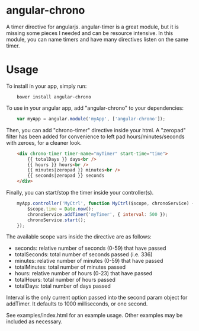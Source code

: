 angular-chrono
==============

A timer directive for angularjs.  angular-timer is a great module,
but it is missing some pieces I needed and can be resource intensive.
In this module, you can name timers and have many directives listen on
the same timer.

Usage
==============

To install in your app, simply run:

```
    bower install angular-chrono
```

To use in your angular app, add "angular-chrono" to your dependencies:

```javascript
    var myApp = angular.module('myApp', ['angular-chrono']);
```

Then, you can add "chrono-timer" directive inside your html.
A "zeropad" filter has been added for convenience to left pad
hours/minutes/seconds with zeroes, for a cleaner look.

```html
    <div chrono-timer timer-name="myTimer" start-time="time">
        {{ totalDays }} days<br />
        {{ hours }} hours<br />
        {{ minutes|zeropad }} minutes<br />
        {{ seconds|zeropad }} seconds
    </div>
```

Finally, you can start/stop the timer inside your controller(s).

```javascript
    myApp.controller('MyCtrl', function MyCtrl($scope, chronoService) {
        $scope.time = Date.now();
        chronoService.addTimer('myTimer', { interval: 500 });
        chronoService.start();
    });
```

The available scope vars inside the directive are as follows:
+ seconds: relative number of seconds (0-59) that have passed
+ totalSeconds: total number of seconds passed (i.e. 336)
+ minutes: relative number of minutes (0-59) that have passed
+ totalMinutes: total number of minutes passed
+ hours: relative number of hours (0-23) that have passed
+ totalHours: total number of hours passed
+ totalDays: total number of days passed

Interval is the only current option passed into the second param object
for addTimer.  It defaults to 1000 milliseconds, or one second.

See examples/index.html for an example usage.  Other examples
may be included as necessary.
